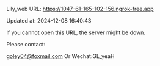 Lily_web URL: https://1047-61-165-102-156.ngrok-free.app

Updated at: 2024-12-08 16:40:43

If you cannot open this URL, the server might be down.

Please contact: 

goley04@foxmail.com Or Wechat:GL_yeaH